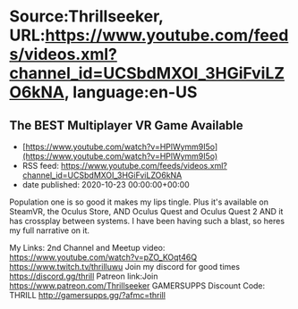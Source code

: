 # Source:Thrillseeker, URL:https://www.youtube.com/feeds/videos.xml?channel_id=UCSbdMXOI_3HGiFviLZO6kNA, language:en-US

## The BEST Multiplayer VR Game Available
 - [https://www.youtube.com/watch?v=HPlWymm9I5o](https://www.youtube.com/watch?v=HPlWymm9I5o)
 - RSS feed: https://www.youtube.com/feeds/videos.xml?channel_id=UCSbdMXOI_3HGiFviLZO6kNA
 - date published: 2020-10-23 00:00:00+00:00

Population one is so good it makes my lips tingle. Plus it's available on SteamVR, the Oculus Store, AND Oculus Quest and Oculus Quest 2 AND it has crossplay between systems. I have been having such a blast, so heres my full narrative on it. 

My Links:
2nd Channel and Meetup video:
https://www.youtube.com/watch?v=pZO_KOqt46Q
https://www.twitch.tv/thrilluwu
Join my discord for good times
https://discord.gg/thrill
Patreon link:Join
https://www.patreon.com/Thrillseeker
GAMERSUPPS Discount Code: THRILL
http://gamersupps.gg/?afmc=thrill

